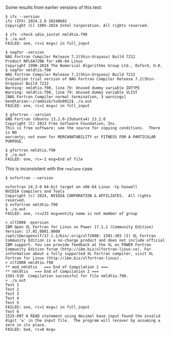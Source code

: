 Some results from earlier versions of this test:

    $ ifx --version
    ifx (IFX) 2024.2.0 20240602
    Copyright (C) 1985-2024 Intel Corporation. All rights reserved.

    $ ifx -check udio_iostat nmldtio.f90
    $ ./a.out 
    FAILED: one, rc=1 msg=/ in full_input

    $ nagfor -version
    NAG Fortran Compiler Release 7.2(Shin-Urayasu) Build 7212
    Product NPL6A72NA for x86-64 Linux
    Copyright 1990-2024 The Numerical Algorithms Group Ltd., Oxford, U.K.
    $ nagfor nmldtio.f90 
    NAG Fortran Compiler Release 7.2(Shin-Urayasu) Build 7212
    Evaluation trial version of NAG Fortran Compiler Release 7.2(Shin-Urayasu) Build 7212
    Warning: nmldtio.f90, line 79: Unused dummy variable IOTYPE
    Warning: nmldtio.f90, line 79: Unused dummy variable VLIST
    [NAG Fortran Compiler normal termination, 3 warnings]
    ben@tarzan:~/ramdisk/todo0012$ ./a.out 
    FAILED: one, rc=1 msg=/ in full_input

    $ gfortran --version
    GNU Fortran (Ubuntu 13.2.0-23ubuntu4) 13.2.0
    Copyright (C) 2023 Free Software Foundation, Inc.
    This is free software; see the source for copying conditions.  There is NO
    warranty; not even for MERCHANTABILITY or FITNESS FOR A PARTICULAR PURPOSE.

    $ gfortran nmldtio.f90 
    $ ./a.out 
    FAILED: one, rc=-1 msg=End of file

This is inconsistent with the `realone` case.

    $ nvfortran --version

    nvfortran 24.3-0 64-bit target on x86-64 Linux -tp haswell 
    NVIDIA Compilers and Tools
    Copyright (c) 2024, NVIDIA CORPORATION & AFFILIATES.  All rights reserved.
    $ nvfortran nmldtio.f90 
    $ ./a.out 
    FAILED: one, rc=233 msg=entity name is not member of group

    > xlf2008 -qversion
    IBM Open XL Fortran for Linux on Power 17.1.1 (Community Edition)
    Version: 17.01.0001.0000
    /opt/ibm/openxlf/17.1.1/bin/.orig/xlf2008: 1501-303 (I) XL Fortran Community Edition is a no-charge product and does not include official IBM support. You can provide feedback at the XL on POWER Fortran Community Edition forum (http://ibm.biz/xlfortran-linux-ce). For information about a fully supported XL Fortran compiler, visit XL Fortran for Linux (http://ibm.biz/xlfortran-linux).
    > xlf2008 nmldtio.f90 
    ** mod_nmldtio   === End of Compilation 1 ===
    ** nmldtio   === End of Compilation 2 ===
    1501-510  Compilation successful for file nmldtio.f90.
    > ./a.out 
    Test 1
    Test 2
    Test 3
    Test 4
    Test 5
    FAILED: one, rc=1 msg=/ in full_input
    Test 6
    1525-097 A READ statement using decimal base input found the invalid digit 'a' in the input file.  The program will recover by assuming a zero in its place.
    FAILED: bad, rc=0 msg=
